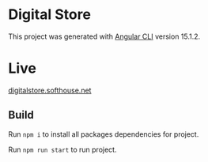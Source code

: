 # Digital Store

This project was generated with [Angular CLI](https://github.com/angular/angular-cli) version 15.1.2.

# Live 

[digitalstore.softhouse.net](https://incomparable-sprinkles-51fd49.netlify.app/)


## Build

Run `npm i` to install all packages dependencies for project.

Run `npm run start` to run project.



